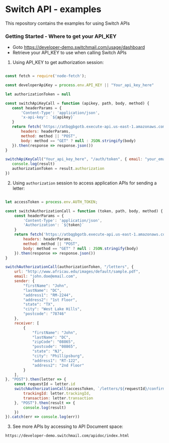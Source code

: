 # Switch API - examples
This repository contains the examples for using Switch APIs

### Getting Started - Where to get your API_KEY 

+ Goto https://developer-demo.switchmail.com/usage/dashboard
+ Retrieve your API_KEY to use when calling Switch APIs

1. Using API_KEY to get authorization session:

 ```javascript

const fetch = require('node-fetch');

const developerApiKey = process.env.API_KEY || "Your_api_key_here"

let authorizationToken = null

const switchApiKeyCall = function (apikey, path, body, method) {
    const headerParams = {
        'Content-Type': 'application/json',
        'x-api-key': `${apikey}`
    }
    return fetch('https://atbqgbgotb.execute-api.us-east-1.amazonaws.com/demo' + path, {
        headers: headerParams,
        method: method || "POST",
        body: method == "GET" ? null : JSON.stringify(body)
    }).then(response => response.json())
}

switchApiKeyCall("Your_api_key_here", "/auth/token", { email: "your_email@gmail.com" }, "POST").then(result => {
    console.log(result)
    authorizationToken = result.authorization
})
```

2. Using `authorization` session to access application APIs for sending a letter:

```javascript

let accessToken = process.env.AUTH_TOKEN;

const switchAuthorizationCall = function (token, path, body, method) {
    const headerParams = {
        'Content-Type': 'application/json',
        'Authorization': `${token}`
    }
    return fetch('https://atbqgbgotb.execute-api.us-east-1.amazonaws.com/demo' + path, {
        headers: headerParams,
        method: method || "POST",
        body: method == "GET" ? null : JSON.stringify(body)
    }).then(response => response.json())
}

switchAuthorizationCall(authorizationToken, "/letters", {
    url: "http://www.africau.edu/images/default/sample.pdf",
    email: "john.doe@email.com",
    sender: {
        "firstName": "John",
        "lastName": "DC",
        "address1": "RM-2244",
        "address2": "1st Floor",
        "state": "TX",
        "city": "West Lake Hills",
        "postcode": "78746"
    },
    receiver: [
        {
            "firstName": "John",
            "lastName": "DC",
            "zipCode": "08865",
            "postcode": "08865",
            "state": "NJ",
            "city": "Phillipsburg",
            "address1": "RT-122",
            "address2": "2nd Floor"
        }
    ],
}, "POST").then(letter => {
    const requestId = letter.id
    switchAuthorizationCall(accessToken, `/letters/${requestId}/confirm`, {
        trackingId: letter.trackingId,
        transaction: letter.transaction
    }, "POST").then(result => {
        console.log(result)
    })
}).catch(err => console.log(err))
```

3. See more APIs by accessing to API Document space:

```bash
https://developer-demo.switchmail.com/apidoc/index.html
```